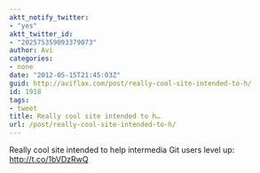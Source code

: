 ```yaml
---
aktt_notify_twitter:
- "yes"
aktt_twitter_id:
- "202575359093379073"
author: Avi
categories:
- none
date: "2012-05-15T21:45:03Z"
guid: http://aviflax.com/post/really-cool-site-intended-to-h/
id: 1918
tags:
- tweet
title: Really cool site intended to h…
url: /post/really-cool-site-intended-to-h/
---
```

Really cool site intended to help intermedia Git users level up: <a href="http://t.co/1bVDzRwQ" rel="nofollow">http://t.co/1bVDzRwQ</a>